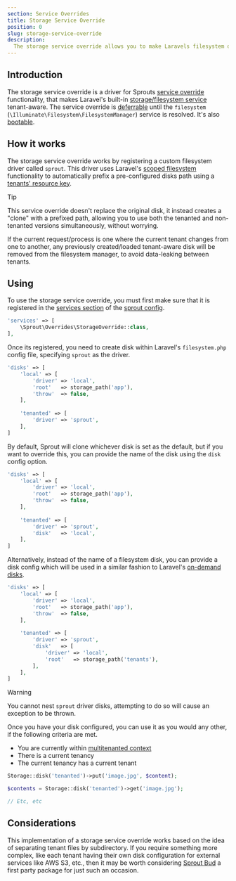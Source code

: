 ```yaml
---
section: Service Overrides
title: Storage Service Override
position: 0
slug: storage-service-override
description:
  The storage service override allows you to make Laravels filesystem disks tenant-aware, allowing each tenant to have their own storage location(s)
---
```


## Introduction

The storage service override is a driver for Sprouts [service override](service-overrides) functionality,
that makes Laravel's built-in [storage/filesystem service](https://laravel.com/docs/11.x/filesystem) tenant-aware.
The service override is [deferrable](service-overrides#deferrable-service-overrides) until the `filesystem`
(`\Illuminate\Filesystem\FilesystemManager`) service is resolved.
It's also [bootable](service-overrides#bootable-service-overrides).

## How it works

The storage service override works by registering a custom filesystem driver called `sprout`.
This driver uses
Laravel's [scoped filesystem](https://laravel.com/docs/11.x/filesystem#scoped-and-read-only-filesystems) functionality
to automatically prefix a pre-configured disks path using a [tenants' resource key](tenants#tenants-with-resources).

> [!TIP]
> This service override doesn't replace the original disk,
> it instead creates a "clone" with a prefixed path,
> allowing you to use both the tenanted and non-tenanted versions simultaneously, without worrying.

If the current request/process is one where the current tenant changes from one to another,
any previously created/loaded tenant-aware disk will be removed from the filesystem manager,
to avoid data-leaking between tenants.

## Using

To use the storage service override,
you must first make sure that it is registered in the [services section](configuration#services) of
the [sprout config](configuration#sprout-config).

```php
'services' => [
    \Sprout\Overrides\StorageOverride::class,
],
```

Once its registered, you need to create disk within Laravel's `filesystem.php` config file,
specifying `sprout` as the driver.

```php
'disks' => [
    'local' => [
        'driver' => 'local',
        'root'   => storage_path('app'),
        'throw'  => false,
    ],
    
    'tenanted' => [
        'driver' => 'sprout',
    ],
]
```

By default, Sprout will clone whichever disk is set as the default,
but if you want to override this, you can provide the name of the disk using the `disk` config option.

```php
'disks' => [
    'local' => [
        'driver' => 'local',
        'root'   => storage_path('app'),
        'throw'  => false,
    ],
    
    'tenanted' => [
        'driver' => 'sprout',
        'disk'   => 'local',
    ],
]
```

Alternatively, instead of the name of a filesystem disk,
you can provide a disk config which will be used in a similar fashion to
Laravel's [on-demand disks](https://laravel.com/docs/11.x/filesystem#on-demand-disks).

```php
'disks' => [
    'local' => [
        'driver' => 'local',
        'root'   => storage_path('app'),
        'throw'  => false,
    ],
    
    'tenanted' => [
        'driver' => 'sprout',
        'disk'   => [
            'driver' => 'local',
            'root'   => storage_path('tenants'),
        ],
    ],
]
```

> [!WARNING]
> You cannot nest `sprout` driver disks, attempting to do so will cause an exception to be thrown.

Once you have your disk configured, you can use it as you would any other, if the following criteria are met.

- You are currently within [multitenanted context](multitenanted-context)
- There is a current tenancy
- The current tenancy has a current tenant

```php
Storage::disk('tenanted')->put('image.jpg', $content);

$contents = Storage::disk('tenanted')->get('image.jpg');

// Etc, etc
```

## Considerations

This implementation of a storage service override works based on the idea of separating tenant files by subdirectory.
If you require something more complex,
like each tenant having their own disk configuration for external services like AWS S3,
etc.,
then it may be worth considering [Sprout Bud](first-party-packages#bud) a first party package for just such an occasion.
